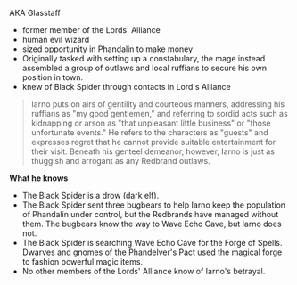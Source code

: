 AKA Glasstaff

- former member of the Lords' Alliance
- human evil wizard
- sized opportunity in Phandalin to make money
- Originally tasked with setting up a constabulary, the mage instead assembled a group of outlaws and local ruffians to secure his own position in town.
- knew of Black Spider through contacts in Lord's Alliance

>Iarno puts on airs of gentility and courteous manners, addressing his ruffians as "my good gentlemen," and referring to sordid acts such as kidnapping or arson as "that unpleasant little business" or "those unfortunate events." He refers to the characters as "guests" and expresses regret that he cannot provide suitable entertainment for their visit. Beneath his genteel demeanor, however, Iarno is just as thuggish and arrogant as any Redbrand outlaws.

**What he knows**
- The Black Spider is a drow (dark elf).
- The Black Spider sent three bugbears to help Iarno keep the population of Phandalin under control, but the Redbrands have managed without them. The bugbears know the way to Wave Echo Cave, but Iarno does not.
- The Black Spider is searching Wave Echo Cave for the Forge of Spells. Dwarves and gnomes of the Phandelver's Pact used the magical forge to fashion powerful magic items.
- No other members of the Lords' Alliance know of Iarno's betrayal.
